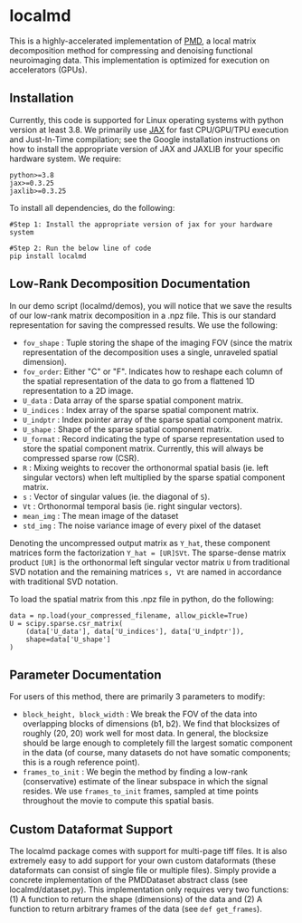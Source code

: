 # localmd
This is a highly-accelerated implementation of [PMD](https://www.biorxiv.org/content/10.1101/334706v3.full.pdf), a local matrix decomposition method for compressing and denoising functional neuroimaging data. This implementation is optimized for execution on accelerators (GPUs). 

## Installation
Currently, this code is supported for Linux operating systems with python version at least 3.8. We primarily use [JAX](https://github.com/google/jax) for fast CPU/GPU/TPU execution and Just-In-Time compilation; see the Google installation instructions on how to install the appropriate version of JAX and JAXLIB for your specific hardware system. We require: 

```
python>=3.8
jax>=0.3.25
jaxlib>=0.3.25
```

To install all dependencies, do the following: 

```
#Step 1: Install the appropriate version of jax for your hardware system 

#Step 2: Run the below line of code
pip install localmd
```

## Low-Rank Decomposition Documentation
In our demo script (localmd/demos), you will notice that we save the results of our low-rank matrix decomposition in a .npz file. This is our standard representation for saving the compressed results. We use the following:

- `fov_shape` : Tuple storing the shape of the imaging FOV (since the matrix representation of the decomposition uses a single, unraveled spatial dimension).
- `fov_order`: Either "C" or "F". Indicates how to reshape each column of the spatial representation of the data to go from a flattened 1D representation to a 2D image.
- `U_data` :  Data array of the sparse spatial component matrix. 
- `U_indices` : Index array of the sparse spatial component matrix.
- `U_indptr` : Index pointer array of the sparse spatial component matrix.
- `U_shape` : Shape of the sparse spatial component matrix.
- `U_format` : Record indicating the type of sparse representation used to store the spatial component matrix. Currently, this will always be compressed sparse row (CSR).
- `R` : Mixing weights to recover the orthonormal spatial basis (ie. left singular vectors) when left multiplied by the sparse spatial component matrix.
- `s` : Vector of singular values (ie. the diagonal of `S`).
- `Vt` : Orthonormal temporal basis (ie. right singular vectors).
- `mean_img` : The mean image of the dataset
- `std_img` : The noise variance image of every pixel of the dataset

Denoting the uncompressed output matrix as `Y_hat`, these component matrices form the factorization `Y_hat = [UR]SVt`. The sparse-dense matrix product `[UR]` is the orthonormal left singular vector matrix `U` from traditional SVD notation and the remaining matrices `s, Vt` are named in accordance with traditional SVD notation. 

To load the spatial matrix from this .npz file in python, do the following:
```
data = np.load(your_compressed_filename, allow_pickle=True)
U = scipy.sparse.csr_matrix(
    (data['U_data'], data['U_indices'], data['U_indptr']),
    shape=data['U_shape']
)
```

## Parameter Documentation
For users of this method, there are primarily 3 parameters to modify: 

- ``block_height, block_width`` : We break the FOV of the data into overlapping blocks of dimensions (b1, b2). We find that blocksizes of roughly (20, 20) work well for most data. In general, the blocksize should be large enough to completely fill the largest somatic component in the data (of course, many datasets do not have somatic components; this is a rough reference point).
- ``frames_to_init`` : We begin the method by finding a low-rank (conservative) estimate of the linear subspace in which the signal resides. We use ``frames_to_init`` frames, sampled at time points throughout the movie to compute this spatial basis. 


## Custom Dataformat Support
The localmd package comes with support for multi-page tiff files. It is also extremely easy to add support for your own custom dataformats (these dataformats can consist of single file or multiple files). Simply provide a concrete implementation of the PMDDataset abstract class (see localmd/dataset.py). This implementation only requires very two functions: (1) A function to return the shape (dimensions) of the data and (2) A function to return arbitrary frames of the data (see ``def get_frames``). 